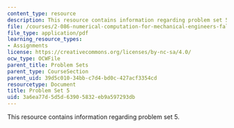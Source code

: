 ```yaml
---
content_type: resource
description: This resource contains information regarding problem set 5.
file: /courses/2-086-numerical-computation-for-mechanical-engineers-fall-2012/3a6ea77d5d5d63905832eb9a597293db_MIT2_086F12_pset5.pdf
file_type: application/pdf
learning_resource_types:
- Assignments
license: https://creativecommons.org/licenses/by-nc-sa/4.0/
ocw_type: OCWFile
parent_title: Problem Sets
parent_type: CourseSection
parent_uid: 39d5c010-34bb-c7d4-bd0c-427acf3354cd
resourcetype: Document
title: Problem Set 5
uid: 3a6ea77d-5d5d-6390-5832-eb9a597293db
---
```

This resource contains information regarding problem set 5.